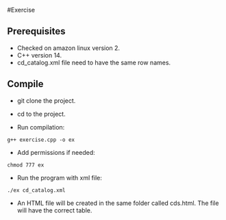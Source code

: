 #Exercise

## Prerequisites
* Checked on amazon linux version 2.
* C++ version 14.
* cd_catalog.xml file need to have the same row names.

## Compile
* git clone the project.
* cd to the project.

* Run compilation:

```
g++ exercise.cpp -o ex
```

* Add permissions if needed:

```
chmod 777 ex
```

* Run the program with xml file:

```
./ex cd_catalog.xml
```

* An HTML file will be created in the same folder called cds.html.
  The file will have the correct table.

